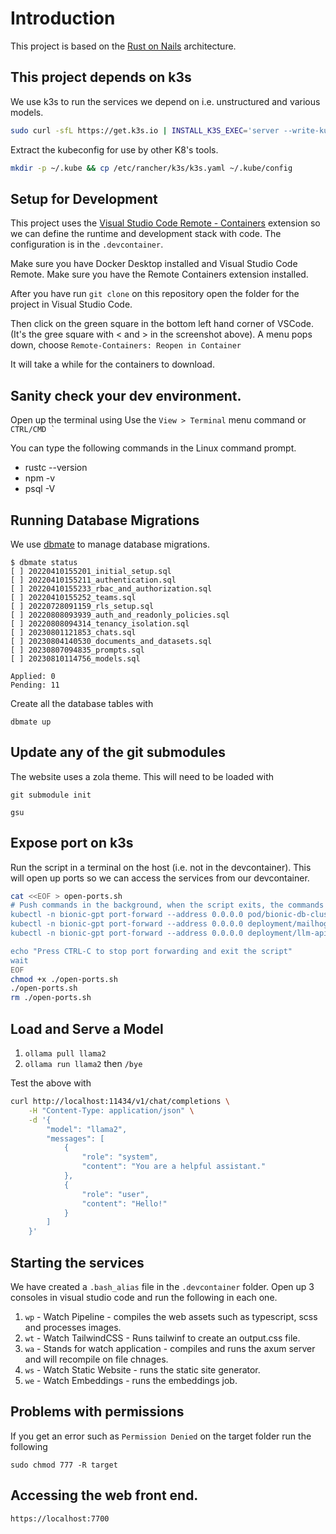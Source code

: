 # Introduction

This project is based on the [Rust on Nails](https://rust-on-nails.com/) architecture.

## This project depends on k3s

We use k3s to run the services we depend on i.e. unstructured and various models.


```sh
sudo curl -sfL https://get.k3s.io | INSTALL_K3S_EXEC='server --write-kubeconfig-mode="644"' sh -
```

Extract the kubeconfig for use by other K8's tools.

```sh
mkdir -p ~/.kube && cp /etc/rancher/k3s/k3s.yaml ~/.kube/config
```

## Setup for Development

This project uses the [Visual Studio Code Remote - Containers](https://code.visualstudio.com/docs/remote/containers) extension so we can define the runtime and development stack with code. The configuration is in the `.devcontainer`.

Make sure you have Docker Desktop installed and Visual Studio Code Remote. Make sure you have the Remote Containers extension installed. 

After you have run `git clone` on this repository open the folder for the project in Visual Studio Code.

Then click on the green square in the bottom left hand corner of VSCode. (It's the gree square with < and > in the screenshot above). A menu pops down, choose `Remote-Containers: Reopen in Container`

It will take a while for the containers to download.

## Sanity check your dev environment.

Open up the terminal using Use the `View > Terminal` menu command or ``CTRL/CMD ` ``

You can type the following commands in the Linux command prompt.

* rustc --version
* npm -v 
* psql -V

## Running Database Migrations

We use [dbmate](https://github.com/amacneil/dbmate) to manage database migrations.

```
$ dbmate status
[ ] 20220410155201_initial_setup.sql
[ ] 20220410155211_authentication.sql
[ ] 20220410155233_rbac_and_authorization.sql
[ ] 20220410155252_teams.sql
[ ] 20220728091159_rls_setup.sql
[ ] 20220808093939_auth_and_readonly_policies.sql
[ ] 20220808094314_tenancy_isolation.sql
[ ] 20230801121853_chats.sql
[ ] 20230804140530_documents_and_datasets.sql
[ ] 20230807094835_prompts.sql
[ ] 20230810114756_models.sql

Applied: 0
Pending: 11
```

Create all the database tables with

`dbmate up`

## Update any of the git submodules

The website uses a zola theme. This will need to be loaded with

`git submodule init`

`gsu`

## Expose port on k3s

Run the script in a terminal on the host (i.e. not in the devcontainer). This will open up ports so we can access the services from our devcontainer.

```sh
cat <<EOF > open-ports.sh
# Push commands in the background, when the script exits, the commands will exit too
kubectl -n bionic-gpt port-forward --address 0.0.0.0 pod/bionic-db-cluster-1 5432 & \
kubectl -n bionic-gpt port-forward --address 0.0.0.0 deployment/mailhog 8025 & \
kubectl -n bionic-gpt port-forward --address 0.0.0.0 deployment/llm-api 11435:11434 & \

echo "Press CTRL-C to stop port forwarding and exit the script"
wait
EOF
chmod +x ./open-ports.sh
./open-ports.sh
rm ./open-ports.sh
```

## Load and Serve a Model

1. `ollama pull llama2`
1. `ollama run llama2` then `/bye`

Test the above with

```sh
curl http://localhost:11434/v1/chat/completions \
    -H "Content-Type: application/json" \
    -d '{
        "model": "llama2",
        "messages": [
            {
                "role": "system",
                "content": "You are a helpful assistant."
            },
            {
                "role": "user",
                "content": "Hello!"
            }
        ]
    }'
```

## Starting the services

We have created a `.bash_alias` file in the `.devcontainer` folder. Open up 3 consoles in visual studio code and run the following in each one.

1. `wp` - Watch Pipeline - compiles the web assets such as typescript, scss and processes images.
1. `wt` - Watch TailwindCSS - Runs tailwinf to create an output.css file.
1. `wa` - Stands for watch application - compiles and runs the axum server and will recompile on file chnages.
1. `ws` - Watch Static Website - runs the static site generator.
1. `we` - Watch Embeddings - runs the embeddings job.

## Problems with permissions

If you get an error such as `Permission Denied` on the target folder run the following

`sudo chmod 777 -R target`

## Accessing the web front end.

`https://localhost:7700`